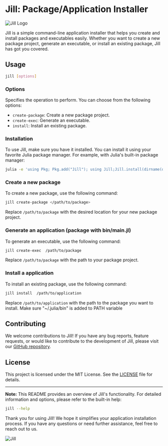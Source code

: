 # Jill: Package/Application Installer

![Jill Logo](jill_logo.png)

Jill is a simple command-line application installer that helps you create and install packages and executables easily. Whether you want to create a new package project, generate an executable, or install an existing package, Jill has got you covered.

## Usage

```bash
jill [options]
```

### Options
Specifies the operation to perform. You can choose from the following options:
  - `create-package`: Create a new package project.
  - `create-exec`: Generate an executable.
  - `install`: Install an existing package.

### Installation
   To use Jill, make sure you have it installed. You can install it using your favorite Julia package manager. For example, with Julia's built-in package manager:

   ```bash
   julia -e 'using Pkg; Pkg.add("Jill"); using Jill;Jill.install(dirname(dirname(Base.find_package("Jill))))'
   ```

### Create a new package

   To create a new package, use the following command:

   ```bash
   jill create-package </path/to/package>
   ```

   Replace `/path/to/package` with the desired location for your new package project.


### Generate an application (package with bin/main.jl)

   To generate an executable, use the following command:

   ```bash
   jill create-exec  /path/to/package
   ```

   Replace `/path/to/package` with the path to your package project.


### **Install a application**

   To install an existing package, use the following command:

   ```bash
   jill install  /path/to/application
   ```

   Replace `/path/to/application` with the path to the package you want to install. Make sure "~/.julia/bin" is added to PATH variable

## Contributing

We welcome contributions to Jill! If you have any bug reports, feature requests, or would like to contribute to the development of Jill, please visit our [GitHub repository](https://github.com/vdayanand/jill).

## License

This project is licensed under the MIT License. See the [LICENSE](LICENSE) file for details.

---

**Note:** This README provides an overview of Jill's functionality. For detailed information and options, please refer to the built-in help:

```bash
jill --help
```

Thank you for using Jill! We hope it simplifies your application installation process. If you have any questions or need further assistance, feel free to reach out to us.

![Jill](jill.png)
